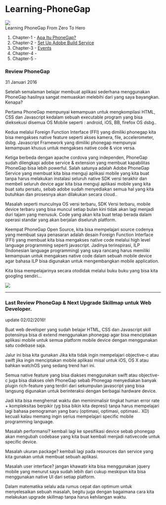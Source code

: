 # Learning-PhoneGap
<img src="http://i1.wp.com/modernweb.com/wp-content/uploads/2013/03/Build-Diagram-520.png?fit=520%2C400"></img><br>
Learning PhoneGap From Zero To Hero
<ol>
<li>Chapter-1 - <a href="https://github.com/PUSRISTEK/Learning-PhoneGap/blob/master/Chapter1-Apa%20itu%20PhoneGap.md">Apa Itu PhoneGap?</a></li>
<li>Chapter-2 - <a href="https://github.com/PUSRISTEK/Learning-PhoneGap/blob/master/Chapter2-Set%20Up%20Adobe%20Build%20Service.md">Set Up Adobe Build Service</a></li>
<li>Chapter-3 - <a href="https://github.com/PUSRISTEK/Learning-PhoneGap/blob/master/Chapter3-Events.md">Events</a></li>
<li>Chapter-4 -</li>
<li>Chapter-5 -</li>
</ol>
<h3>Review PhoneGap</h3> 31 Januari 2016
<p>Setelah semalaman belajar membuat aplikasi sederhana menggunakan PhoneGap hasilnya sangat memuaskan melebihi dari yang saya bayangkan. Kenapa?</p>
<p>Pertama PhoneGap mempunyai kemampuan untuk mengkompilasi HTML, CSS dan Javascript kedalam sebuah executable program yang bisa dieksekusi disemua OS Mobile seperti : android, iOS, BB, firefox OS dsbg..</p>
<p>Kedua melalui Foreign Function Interface (FFI) yang dimiliki phonegap kita bisa mengakses native feature seperti akses kamera, file, accelerometer, dsbg. Javascript Framework yang dimiliki phonegap mempunyai kemampuan khusus untuk mengakses native code & vice versa.</p>
<p>Ketiga berbeda dengan apache cordova yang independen, PhoneGap sudah dilengkapi adobe service & extension yang membuat kapabilitas PhoneGap bisa lebih powerful. Salah satunya adalah Adobe PhoneGap Service yang membuat kita bisa menguji aplikasi mobile yang kita buat tanpa harus melakukan instalasi seluruh native SDK versi terakhir dan membeli seluruh device agar kita bisa menguji aplikasi mobile yang kita buat satu persatu, sebab adobe sudah menyediakan semua hal yang kita butuhkan dan prosesnya akan dilakukan secara cloud..</p>
<p>Masalah seperti munculnya OS versi terbaru, SDK Versi terbaru, mobile device terbaru yang bisa muncul setiap bulan kini tidak akan lagi menjadi duri tajam yang menusuk. Code yang akan kita buat tetap berada dalam operasi standar yang akan berjalan diseluruh platform.</p>
<p>Keempat PhoneGap Open Source, kita bisa mempelajari source codenya yang membuat saya penasaran adalah desain Foreign Function Interface (FFI) yang membuat kita bisa mengakses native code melalui high level language programming seperti javascript. Jadinya terinspirasi, ILP (Indonesian language programming) yang saya rancang harus memiliki kemampuan untuk mengakses native code dalam sebuah mobile device agar bahasa ILP bisa digunakan untuk mengembangkan mobile application.</p>
<p>Kita bisa mempelajarinya secara otodidak melalui buku buku yang bisa kita googling sendiri...</p>

<img src="https://fbcdn-sphotos-f-a.akamaihd.net/hphotos-ak-xtp1/v/t1.0-9/12661953_1712791045601420_5073050228987292338_n.jpg?oh=2f2d43d2dbfa6b59439e9bbef0dbf121&oe=5744A011&__gda__=1464165687_6ab1beeac27889a7eb6dc6a82c8b2c0a"></img>

---

<h3>Last Review PhoneGap & Next Upgrade Skillmap untuk Web Developer.</h3> update 02/02/2016!
<p>Buat web developer yang sudah belajar HTML, CSS dan Javascript skill potensinya bisa di extend menggunakan phonegap agar bisa menciptakan aplikasi mobile untuk semua platform mobile device dengan menggunakan satu codebase saja.</p>
<p>Jalur ini bisa kita gunakan Jika kita tidak ingin mempelajari objective-c atau swift jika ingin menciptakan mobile aplikasi misal untuk iOS, OS X atau bahkan watchOS yang sedang trend hari ini. </p>
<p>Semua native feature yang bisa diakses menggunakan swift atau objective-c juga bisa diakses oleh PhoneGap sebab Phonegap menyediakan banyak plugin rich-feature yang terdiri dari sekumpulan javascript yang bisa langsung digunakan untuk berinteraksi dengan berbagai hardware device.</p>
<p>Jadi kita bisa menghemat waktu dan meminimalisir tingkat human error rate + kompleksitas berpikir (yg bisa bikin kita depresi) tanpa harus mempelajari lagi bahasa pemograman yang baru (optimasi, optimasi, optimasi.. XD) kecuali kalau memang ingin serius mempelajari specific mobile programming language.</p>
<p>Masalah performansi? kembali lagi ke spesifikasi device sebab phonegap akan mengubah codebase yang kita buat kembali menjadi nativecode untuk specific device.</p>
<p>Masalah ukuran package? kembali lagi pada resources dan service yang kita gunakan untuk membuat sebuah aplikasi.</p>
<p>Masalah user interface? jangan khawatir kita bisa menggunakan jquery mobile yang menurut saya sudah lebih dari cukup meskipun kita bisa menggunakan native UI dari setiap platform.</p>
<p>Dalam matematika selalu ada rumus cepat dan optimum untuk menyelesaikan sebuah masalah, begitu juga dengan bagaimana cara kita melakukan upgrade skillmap tanpa harus kehilangan waktu.</p>

